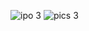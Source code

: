 ![ipo 3](https://github.com/user-attachments/assets/858bffb8-ab07-4393-99fd-1bf26321566c)
![pics 3](https://github.com/user-attachments/assets/b71fe992-6564-474b-a897-901724982b58)
